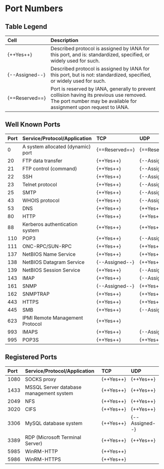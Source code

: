 ---
---

# Port Numbers

## Table Legend

| Cell | Description |
|:---|:---|
| {++Yes++} | Described protocol is assigned by IANA for this port, and is: standardized, specified, or widely used for such. |
| {--Assigned--} | Described protocol is assigned by IANA for this port, but is not: standardized, specified, or widely used for such. |
| {==Reserved==} | Port is reserved by IANA, generally to prevent collision having its previous use removed. The port number may be available for assignment upon request to IANA. |

## Well Known Ports

| Port | Service/Protocol/Application | TCP | UDP |
|:---|:---|:---|:---|
| 0 | A system allocated (dynamic) port | {==Reserved==} | {==Reserved==} |
| 20 | FTP data transfer | {++Yes++} | {--Assigned--} |
| 21 | FTP control (command) | {++Yes++} | {--Assigned--} |
| 22 | SSH | {++Yes++} | {--Assigned--} |
| 23 | Telnet protocol | {++Yes++} | {--Assigned--} |
| 25 | SMTP | {++Yes++} | {--Assigned--} |
| 43 | WHOIS protocol | {++Yes++} | {--Assigned--} |
| 53 | DNS | {++Yes++} | {++Yes++} |
| 80 | HTTP | {++Yes++} | {++Yes++} |
| 88 | Kerberos authentication system | {++Yes++} | {++Yes++} |
| 110 | POP3 | {++Yes++} | {--Assigned--} |
| 111 | ONC-RPC/SUN-RPC | {++Yes++} | {++Yes++} |
| 137 | NetBIOS Name Service | {++Yes++} | {++Yes++} |
| 138 | NetBIOS Datagram Service | {--Assigned--} | {++Yes++} |
| 139 | NetBIOS Session Service | {++Yes++} | {--Assigned--} |
| 143 | IMAP | {++Yes++} | {--Assigned--} |
| 161 | SNMP | {--Assigned--} | {++Yes++} |
| 162 | SNMPTRAP | {++Yes++} | {++Yes++} |
| 443 | HTTPS | {++Yes++} | {++Yes++} |
| 445 | SMB | {++Yes++} | {--Assigned--} |
| 623 | IPMI Remote Management Protocol | {++Yes++} ||
| 993 | IMAPS | {++Yes++} | {--Assigned--} |
| 995 | POP3S | {++Yes++} | {++Yes++} |

## Registered Ports

| Port | Service/Protocol/Application | TCP | UDP |
|:---|:---|:---|:---|
| 1080 | SOCKS proxy | {++Yes++} | {++Yes++} |
| 1433 | MSSQL Server database management system | {++Yes++} | {++Yes++} |
| 2049 | NFS | {++Yes++} | {++Yes++} |
| 3020 | CIFS | {++Yes++} | {++Yes++} |
| 3306 | MySQL database system | {++Yes++} | {--Assigned--} |
| 3389 | RDP (Microsoft Terminal Server) | {++Yes++} | {++Yes++} |
| 5985 | WinRM-HTTP | {++Yes++} ||
| 5986 | WinRM-HTTPS | {++Yes++} ||
